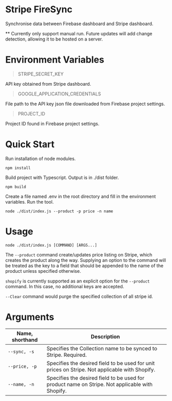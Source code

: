 # Stripe FireSync
Synchronise data between Firebase dashboard and Stripe dashboard. 

** Currently only support manual run. Future updates will add change detection, allowing it to be hosted on a server.

# Environment Variables
>STRIPE_SECRET_KEY

API key obtained from Stripe dashboard.

>GOOGLE_APPLICATION_CREDENTIALS

File path to the API key json file downloaded from Firebase project settings.

>PROJECT_ID

Project ID found in Firebase project settings.

# Quick Start

Run installation of node modules.

`npm install`

Build project with Typescript. Output is in ./dist folder.

`npm build`

Create a file named .env in the root directory and fill in the environment variables. Run the tool.

`node ./dist/index.js --product -p price -n name`

# Usage
`node ./dist/index.js [COMMAND] [ARGS...]`

The `--product` command create/updates price listing on Stripe, which creates the product along the way. Supplying an option to the command will be treated as the key to a field that should be appended to the name of the product unless specified otherwise.

`shopify` is currently supported as an explicit option for the `--product` command. In this case, no additional keys are accepted.

`--Clear` command would purge the specified collection of all stripe id.

# Arguments
<table>
    <thead>
        <tr>
            <th>Name, shorthand</th>
            <th>Description</th>
        </tr>
    </thead>
    <tbody>
        <tr>
            <td>
                <code>--sync, -s</code>
            </td>
            <td>
                Specifies the Collection name to be synced to Stripe. Required.
            </td>
        </tr>
        <tr>
            <td>
                <code>--price, -p</code>
            </td>
            <td>
                Specifies the desired field to be used for unit prices on Stripe. Not applicable with Shopify.
            </td>
        </tr>
        <tr>
            <td>
                <code>--name, -n</code>
            </td>
            <td>
                Specifies the desired field to be used for product name on Stripe. Not applicable with Shopify.
            </td>
        </tr>
    </tbody>
</table>